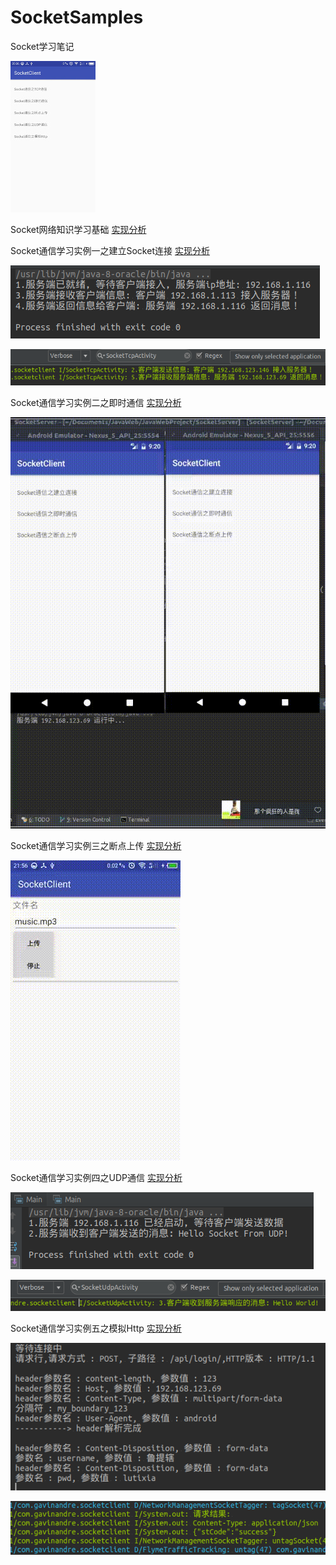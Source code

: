 # SocketSamples
Socket学习笔记

![](preview/socketsamples.jpg)

Socket网络知识学习基础 [实现分析](http://blog.csdn.net/lj402159806/article/details/56290460)

Socket通信学习实例一之建立Socket连接 [实现分析](http://blog.csdn.net/lj402159806/article/details/56841817)

![](preview/sockettcpserver.png)

![](preview/sockettcpclient.png)

Socket通信学习实例二之即时通信 [实现分析](http://blog.csdn.net/lj402159806/article/details/56890909)

![](preview/socketim.gif)

Socket通信学习实例三之断点上传 [实现分析](http://blog.csdn.net/lj402159806/article/details/57516498)

![](preview/socketupload.gif)

Socket通信学习实例四之UDP通信 [实现分析](http://blog.csdn.net/lj402159806/article/details/58589823)

![](preview/socketudpserver.png)

![](preview/socketudpclient.png)

Socket通信学习实例五之模拟Http [实现分析](http://blog.csdn.net/lj402159806/article/details/61428872)

![](preview/sockethttpserver.png)

![](preview/sockethttpclient.png)


